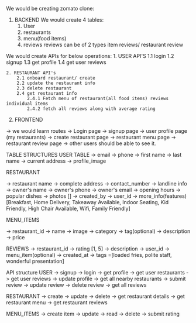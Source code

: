 We would be creating zomato clone:
1. BACKEND
We would create 4 tables:
    1. User 
    2. restaurants
    3. menu(food items)
    4. reviews
    reviews can be of 2 types item reviews/ restaurant review

We would create APIs for below operations:
    1.  USER API'S
        1.1 login 
        1.2 signup
        1.3 get profile
        1.4 get user reviews

    2. RESTAURANT API's
        2.1 onboard restaurant/ create
        2.2 update the restaurant info
        2.3 delete restaurant
        2.4 get restaurant info
            2.4.1 Fetch menu of restaurant(all food items) reviews individual items 
            2.4.2 fetch all reviews along with average rating

2. FRONTEND

->  we would learn routes
-> Login page
-> signup page
-> user profile page (my restaurants)
-> create restaurant page 
-> restaurant menu page
-> restaurant review page
-> other users should be able to see it. 





TABLE STRUCTURES
USER TABLE
-> email
-> phone
-> first name
-> last name
-> current address
-> profile_image

RESTAURANT

-> restaurant name
-> complete address
-> contact_number
-> landline info
-> owner's name
-> owner's phone
-> owner's email
-> opening hours
-> popular dishes
-> photos []
-> created_by -> user_id
-> more_info(features) [Breakfast, Home Delivery, Takeaway Available, Indoor Seating, Kid Friendly, High Chair Available, Wifi, Family Friendly]

MENU_ITEMS

-> restaurant_id
-> name
-> image
-> category
-> tag(optional)
-> description
-> price

REVIEWS
-> restaurant_id
-> rating [1, 5]
-> description
-> user_id
-> menu_item(optional)
-> created_at
-> tags =[loaded fries, polite staff, wonderful presentation]


API structure
USER
-> signup
-> login
-> get profile 
-> get user restaurants
-> get user reviews 
-> update profile 
-> get all nearby restaurants
-> submit review
-> update review
-> delete review
-> get all reviews


RESTAURANT
-> create
-> update
-> delete
-> get restaurant details
-> get restaurant menu
-> get restaurant reviews

MENU_ITEMS
-> create item
-> update
-> read 
-> delete
-> submit rating














